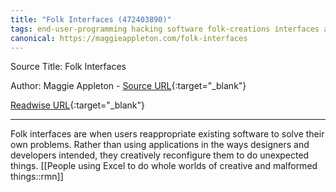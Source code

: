 ```yaml
---
title: "Folk Interfaces (472403890)"
tags: end-user-programming hacking software folk-creations interfaces adaptation articles-24164156
canonical: https://maggieappleton.com/folk-interfaces
---
```


Source Title: Folk Interfaces

Author: Maggie Appleton - [Source URL](https://maggieappleton.com/folk-interfaces){:target="_blank"}

[Readwise URL](https://readwise.io/open/472403890){:target="_blank"}

---

Folk interfaces are when users reappropriate existing software to solve their own problems. Rather than using applications in the ways designers and developers intended, they creatively reconfigure them to do unexpected things.
[[People using Excel to do whole worlds of creative and malformed things::rmn]]
